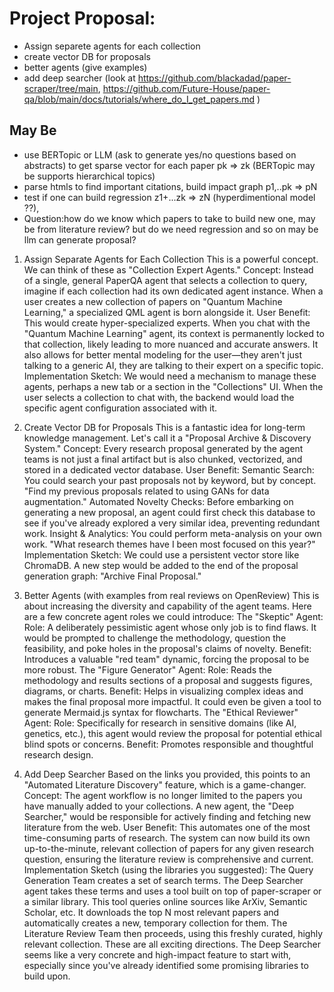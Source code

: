 # Project Proposal: 

- Assign separete agents for each collection
- create vector DB for proposals
- better agents (give examples)
- add deep searcher (look at https://github.com/blackadad/paper-scraper/tree/main, https://github.com/Future-House/paper-qa/blob/main/docs/tutorials/where_do_I_get_papers.md )


## May Be
- use BERTopic or LLM (ask to generate yes/no questions based on abstracts) to get sparse vector for each paper pk => zk (BERTopic may be supports hierarchical topics)
- parse htmls to find important citations, build impact graph p1,..pk => pN 
- test if one can build regression z1+...zk => zN (hyperdimentional model ??), 
- Question:how do we know which papers to take to build new one, may be from literature review? but do we need regression and so on may be llm can generate proposal?




1. Assign Separate Agents for Each Collection
This is a powerful concept. We can think of these as "Collection Expert Agents."
Concept: Instead of a single, general PaperQA agent that selects a collection to query, imagine if each collection had its own dedicated agent instance. When a user creates a new collection of papers on "Quantum Machine Learning," a specialized QML agent is born alongside it.
User Benefit: This would create hyper-specialized experts. When you chat with the "Quantum Machine Learning" agent, its context is permanently locked to that collection, likely leading to more nuanced and accurate answers. It also allows for better mental modeling for the user—they aren't just talking to a generic AI, they are talking to their expert on a specific topic.
Implementation Sketch:
We would need a mechanism to manage these agents, perhaps a new tab or a section in the "Collections" UI.
When the user selects a collection to chat with, the backend would load the specific agent configuration associated with it.

2. Create Vector DB for Proposals
This is a fantastic idea for long-term knowledge management. Let's call it a "Proposal Archive & Discovery System."
Concept: Every research proposal generated by the agent teams is not just a final artifact but is also chunked, vectorized, and stored in a dedicated vector database.
User Benefit:
Semantic Search: You could search your past proposals not by keyword, but by concept. "Find my previous proposals related to using GANs for data augmentation."
Automated Novelty Checks: Before embarking on generating a new proposal, an agent could first check this database to see if you've already explored a very similar idea, preventing redundant work.
Insight & Analytics: You could perform meta-analysis on your own work. "What research themes have I been most focused on this year?"
Implementation Sketch:
We could use a persistent vector store like ChromaDB.
A new step would be added to the end of the proposal generation graph: "Archive Final Proposal."

3. Better Agents (with examples from real reviews on OpenReview)
This is about increasing the diversity and capability of the agent teams. Here are a few concrete agent roles we could introduce:
The "Skeptic" Agent:
Role: A deliberately pessimistic agent whose only job is to find flaws. It would be prompted to challenge the methodology, question the feasibility, and poke holes in the proposal's claims of novelty.
Benefit: Introduces a valuable "red team" dynamic, forcing the proposal to be more robust.
The "Figure Generator" Agent:
Role: Reads the methodology and results sections of a proposal and suggests figures, diagrams, or charts.
Benefit: Helps in visualizing complex ideas and makes the final proposal more impactful. It could even be given a tool to generate Mermaid.js syntax for flowcharts.
The "Ethical Reviewer" Agent:
Role: Specifically for research in sensitive domains (like AI, genetics, etc.), this agent would review the proposal for potential ethical blind spots or concerns.
Benefit: Promotes responsible and thoughtful research design.

4. Add Deep Searcher
Based on the links you provided, this points to an "Automated Literature Discovery" feature, which is a game-changer.
Concept: The agent workflow is no longer limited to the papers you have manually added to your collections. A new agent, the "Deep Searcher," would be responsible for actively finding and fetching new literature from the web.
User Benefit: This automates one of the most time-consuming parts of research. The system can now build its own up-to-the-minute, relevant collection of papers for any given research question, ensuring the literature review is comprehensive and current.
Implementation Sketch (using the libraries you suggested):
The Query Generation Team creates a set of search terms.
The Deep Searcher agent takes these terms and uses a tool built on top of paper-scraper or a similar library.
This tool queries online sources like ArXiv, Semantic Scholar, etc.
It downloads the top N most relevant papers and automatically creates a new, temporary collection for them.
The Literature Review Team then proceeds, using this freshly curated, highly relevant collection.
These are all exciting directions. The Deep Searcher seems like a very concrete and high-impact feature to start with, especially since you've already identified some promising libraries to build upon.